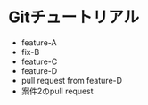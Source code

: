 # Gitチュートリアル

- feature-A
- fix-B
- feature-C
- feature-D
- pull request from feature-D
- 案件2のpull request

